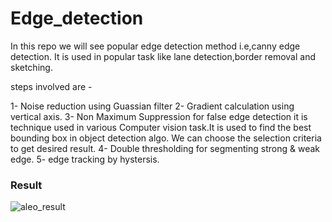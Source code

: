 # Edge_detection
In this repo we will see popular edge detection method i.e,canny edge 
detection. It is used in popular task like lane detection,border removal 
and sketching.

steps involved are - 

1- Noise reduction using Guassian filter
2- Gradient calculation using vertical axis.
3- Non Maximum Suppression for false edge detection
   it is technique used in various Computer vision task.It is used to find 
   the best bounding box in object detection algo. We can choose the 
   selection criteria to get desired result.
4- Double thresholding for segmenting strong & weak edge.
5- edge tracking by hystersis.
 
### Result
![aleo_result](https://user-images.githubusercontent.com/85456244/160239360-c8c0b5dd-c5aa-4fb7-a80c-6589204cedd9.JPG)

